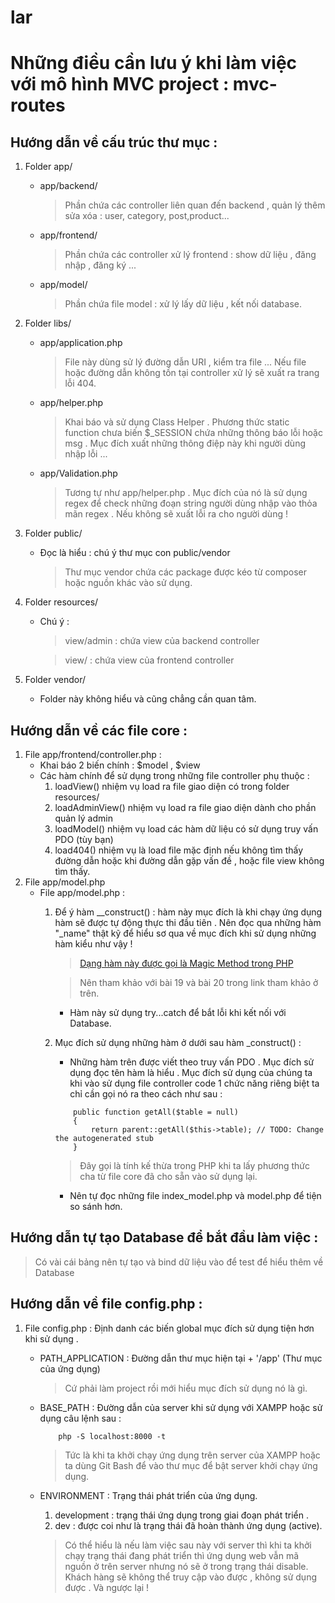# lar

# Những điều cần lưu ý khi làm việc với mô hình MVC project : mvc-routes

## Hướng dẫn về cấu trúc thư mục :

1. Folder app/

    * app/backend/
        > Phần chứa các controller liên quan đến backend , quản lý thêm sửa xóa : user, category, post,product...

    * app/frontend/
        > Phần chứa các controller xử lý frontend : show dữ liệu , đăng nhập , đăng ký ...

    * app/model/
        > Phần chứa file model : xử lý lấy dữ liệu , kết nối database.

2. Folder libs/
    * app/application.php
        > File này dùng sử lý đường dẫn URI , kiểm tra file ... Nếu file hoặc đường dẫn không tồn tại controller xử lý sẽ xuất ra trang lỗi 404.

    * app/helper.php
        > Khai báo và sử dụng Class Helper . Phương thức static function chưa biến $_SESSION chứa những thông báo lỗi hoặc msg . Mục đích xuất những thông điệp này khi người dùng nhập lỗi ...

    * app/Validation.php
        > Tương tự như app/helper.php . Mục đích của nó là sử dụng regex để check những đoạn string người dùng nhập vào thỏa mãn regex . Nếu không sẽ xuất lỗi ra cho người dùng !

3. Folder public/
    * Đọc là hiểu : chú ý thư mục con public/vendor 
        > Thư mục vendor chứa các package được kéo từ composer hoặc nguồn khác vào sử dụng.

4. Folder resources/
    * Chú ý :
        > view/admin : chứa view của backend controller

        > view/ : chứa view của frontend controller

5. Folder vendor/
    * Folder này không hiểu và cũng chẳng cần quan tâm.

## Hướng dẫn về các file core :
1. File app/frontend/controller.php :
    * Khai báo 2 biến chính : $model , $view
    * Các hàm chính để sử dụng trong những file controller phụ thuộc : 
        1. loadView() nhiệm vụ load ra file giao diện có trong folder resources/
        2. loadAdminView() nhiệm vụ load ra file giao diện dành cho phần quản lý admin
        3. loadModel() nhiệm vụ load các hàm dữ liệu có sử dụng truy vấn PDO (tùy bạn)
        4. load404() nhiệm vụ là load file mặc định nếu không tìm thấy đường dẫn hoặc khi đường dẫn gặp vấn đề , hoặc file view không tìm thấy.
2. File app/model.php
    * File app/model.php : 
        1. Để ý hàm __construct() : hàm này mục đích là khi chạy ứng dụng hàm sẽ được tự động thực thi đầu tiên . Nên đọc qua những hàm "_name" thật kỹ để hiểu sơ qua về mục đích khi sử dụng những hàm kiểu như vậy ! 
            > [Dạng hàm này được gọi là Magic Method trong PHP](http://freetuts.net/hoc-php/hoc-lap-trinh-php-nang-cao) 
            
            > Nên tham khảo với bài 19 và bài 20 trong link tham khảo ở trên.
            * Hàm này sử dụng try...catch để bắt lỗi khi kết nối với Database.

        2. Mục đích sử dụng những hàm ở dưới sau hàm _construct() :
            * Những hàm trên được viết theo truy vấn PDO . Mục đích sử dụng đọc tên hàm là hiểu . Mục đích sử dụng của chúng ta khi vào sử dụng file controller code 1 chức năng riêng biệt ta chỉ cần gọi nó ra theo cách như sau :
            ``` 
                public function getAll($table = null)
                {
                    return parent::getAll($this->table); // TODO: Change the autogenerated stub
                }
            ```
            > Đây gọi là tính kế thừa trong PHP khi ta lấy phương thức cha từ file core đã cho sẵn vào sử dụng lại.

            * Nên tự đọc những file index_model.php và model.php để tiện so sánh hơn.

## Hướng dẫn tự tạo Database để bắt đầu làm việc :

> Có vài cái bảng nên tự tạo và bind dữ liệu vào để test để hiểu thêm về Database

## Hướng dẫn về file config.php :

1. File config.php : Định danh các biến global mục đích sử dụng tiện hơn khi sử dụng .
    * PATH_APPLICATION : Đường dẫn thư mục hiện tại + '/app' (Thư mục của ứng dụng)

        > Cứ phải làm project rồi mới hiểu mục đích sử dụng nó là gì.

    * BASE_PATH : Đường dẫn của server khi sử dụng với XAMPP hoặc sử dụng câu lệnh sau :

        ```
            php -S localhost:8000 -t
        ```
        > Tức là khi ta khởi chạy ứng dụng trên server của XAMPP hoặc ta dùng Git Bash để vào thư mục để bật server khởi chạy ứng dụng.

    * ENVIRONMENT : Trạng thái phát triển của ứng dụng.

        1. development : trạng thái ứng dụng trong giai đoạn phát triển .
        2. dev : được coi như là trạng thái đã hoàn thành ứng dụng (active).
        
        > Có thể hiểu là nếu làm việc sau này với server thì khi ta khởi chạy trạng thái đang phát triển thì ứng dụng web vẫn mã nguồn ở trên server nhưng nó sẽ ở trong trạng thái disable. Khách hàng sẽ không thể truy cập vào được , không sử dụng được . Và ngược lại !
